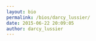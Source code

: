 ```yaml
---
layout: bio
permalink: /bios/darcy_lussier/
date: 2015-06-22 20:09:05
author: darcy_lussier
---
```


